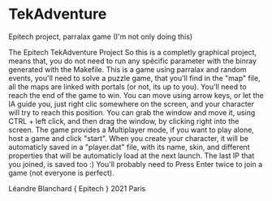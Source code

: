 # TekAdventure
Epitech project, parralax game (I'm not only doing this)

The Epitech TekAdventure Project
So this is a completly graphical project, means that, you do not need to run any 
spécific parameter with the binray generated with the Makefile.
This is a game using parralax and random events, you'll need to solve a puzzle game, that you'll
find in the "map" file, all the maps are linked with portals (or not, its up to you).
You'll need to reach the end of the game to win.
You can move using arrow keys, or let the IA guide you, just right clic somewhere on the screen, 
and your character will try to reach this position.
You can grab the window and move it, using CTRL + left click, and then drag the window,
by clicking right into the screen.
The game provides a Multiplayer mode, if you want to play alone, host a game and click "start".
When you create your character, it will be automaticly saved in a "player.dat" file, with its name, 
skin, and different properties that will be automaticly load at the next launch.
The last IP that you joined, is saved too :)
You'll probably need to Press Enter twice to join a game (not everyone is perfect).

Léandre Blanchard
{ Epitech } 2021
Paris
